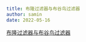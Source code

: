```yaml
title: 布隆过滤器与布谷鸟过滤器
author: samin
date: 2022-05-16
```

[布隆过滤器与布谷鸟过滤器](https://gaudy-feels-700.notion.site/53b72e2455704038bfde46aa6e52a065)